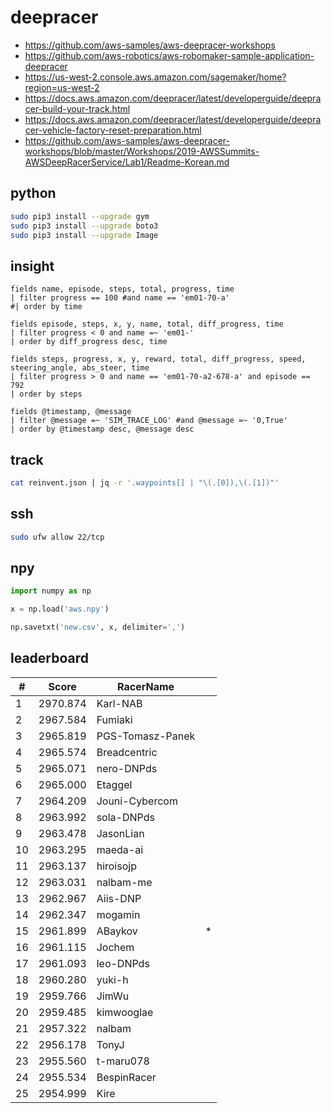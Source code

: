 # deepracer

* <https://github.com/aws-samples/aws-deepracer-workshops>
* <https://github.com/aws-robotics/aws-robomaker-sample-application-deepracer>
* <https://us-west-2.console.aws.amazon.com/sagemaker/home?region=us-west-2>
* <https://docs.aws.amazon.com/deepracer/latest/developerguide/deepracer-build-your-track.html>
* <https://docs.aws.amazon.com/deepracer/latest/developerguide/deepracer-vehicle-factory-reset-preparation.html>
* <https://github.com/aws-samples/aws-deepracer-workshops/blob/master/Workshops/2019-AWSSummits-AWSDeepRacerService/Lab1/Readme-Korean.md>

## python

```bash
sudo pip3 install --upgrade gym
sudo pip3 install --upgrade boto3
sudo pip3 install --upgrade Image
```

## insight

```
fields name, episode, steps, total, progress, time
| filter progress == 100 #and name == 'em01-70-a'
#| order by time

fields episode, steps, x, y, name, total, diff_progress, time
| filter progress < 0 and name =~ 'em01-'
| order by diff_progress desc, time

fields steps, progress, x, y, reward, total, diff_progress, speed, steering_angle, abs_steer, time
| filter progress > 0 and name == 'em01-70-a2-678-a' and episode == 792
| order by steps

fields @timestamp, @message
| filter @message =~ 'SIM_TRACE_LOG' #and @message =~ '0,True'
| order by @timestamp desc, @message desc
```

## track

```bash
cat reinvent.json | jq -r '.waypoints[] | "\(.[0]),\(.[1])"'
```

## ssh

```bash
sudo ufw allow 22/tcp
```

## npy

```python
import numpy as np

x = np.load('aws.npy')

np.savetxt('new.csv', x, delimiter=',')
```

## leaderboard

<!-- leaderboard -->
| # | Score | RacerName |   |
| - | ----- | --------- | - |
| 1 | 2970.874 | Karl-NAB | |
| 2 | 2967.584 | Fumiaki | |
| 3 | 2965.819 | PGS-Tomasz-Panek | |
| 4 | 2965.574 | Breadcentric | |
| 5 | 2965.071 | nero-DNPds | |
| 6 | 2965.000 | Etaggel | |
| 7 | 2964.209 | Jouni-Cybercom | |
| 8 | 2963.992 | sola-DNPds | |
| 9 | 2963.478 | JasonLian | |
| 10 | 2963.295 | maeda-ai | |
| 11 | 2963.137 | hiroisojp | |
| 12 | 2963.031 | nalbam-me | |
| 13 | 2962.967 | Aiis-DNP | |
| 14 | 2962.347 | mogamin | |
| 15 | 2961.899 | ABaykov | * |
| 16 | 2961.115 | Jochem | |
| 17 | 2961.093 | leo-DNPds | |
| 18 | 2960.280 | yuki-h | |
| 19 | 2959.766 | JimWu | |
| 20 | 2959.485 | kimwooglae | |
| 21 | 2957.322 | nalbam | |
| 22 | 2956.178 | TonyJ | |
| 23 | 2955.560 | t-maru078 | |
| 24 | 2955.534 | BespinRacer | |
| 25 | 2954.999 | Kire | |
